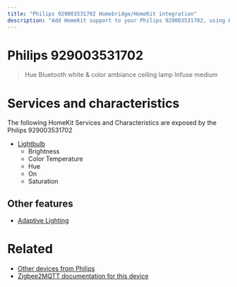```yaml
---
title: "Philips 929003531702 Homebridge/HomeKit integration"
description: "Add HomeKit support to your Philips 929003531702, using Homebridge, Zigbee2MQTT and homebridge-z2m."
---
```

<!---
This file has been GENERATED using src/docgen/docgen.ts
DO NOT EDIT THIS FILE MANUALLY!
-->
# Philips 929003531702
> Hue Bluetooth white & color ambiance ceiling lamp Infuse medium


# Services and characteristics
The following HomeKit Services and Characteristics are exposed by
the Philips 929003531702

* [Lightbulb](../../light.md)
  * Brightness
  * Color Temperature
  * Hue
  * On
  * Saturation

## Other features
* [Adaptive Lighting](../../light.md)

# Related
* [Other devices from Philips](../index.md#philips)
* [Zigbee2MQTT documentation for this device](https://www.zigbee2mqtt.io/devices/929003531702.html)
